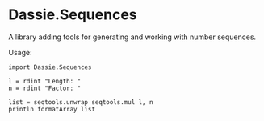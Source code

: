 # Dassie.Sequences
A library adding tools for generating and working with number sequences.

Usage:
````dassie
import Dassie.Sequences

l = rdint "Length: "
n = rdint "Factor: "
		
list = seqtools.unwrap seqtools.mul l, n
println formatArray list
````